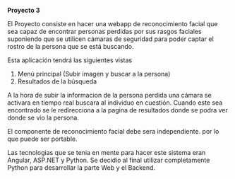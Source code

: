 **Proyecto 3**

El Proyecto consiste en hacer una webapp de reconocimiento facial que sea capaz de encontrar personas perdidas por sus rasgos faciales suponiendo que se utilicen cámaras de seguridad para poder captar el rostro de la persona que se está buscando.

Esta aplicación tendrá las siguientes vistas

1.	Menú principal (Subir imagen y buscar a la persona)
2.	Resultados de la búsqueda

A la hora de subir la informacion de la persona perdida una cámara se activara en tiempo real buscara al individuo en cuestión. Cuando este sea encontrado se le redirecciona a la pagina de resultados donde se podra ver donde se vio la persona.

El componente de reconocimiento facial debe sera independiente. por lo que puede ser portable.

Las tecnologias que se tenia en mente para hacer este sistema eran Angular, ASP.NET y Python. Se decidio al final utilizar completamente Python para desarrollar la parte Web y el Backend.